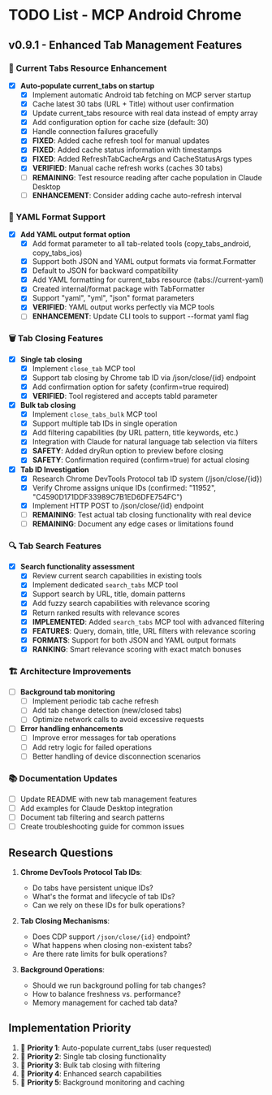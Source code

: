 # TODO List - MCP Android Chrome

## v0.9.1 - Enhanced Tab Management Features

### 🔄 Current Tabs Resource Enhancement
- [x] **Auto-populate current_tabs on startup**
  - [x] Implement automatic Android tab fetching on MCP server startup
  - [x] Cache latest 30 tabs (URL + Title) without user confirmation
  - [x] Update current_tabs resource with real data instead of empty array
  - [x] Add configuration option for cache size (default: 30)
  - [x] Handle connection failures gracefully
  - [x] **FIXED**: Added cache refresh tool for manual updates
  - [x] **FIXED**: Added cache status information with timestamps
  - [x] **FIXED**: Added RefreshTabCacheArgs and CacheStatusArgs types
  - [x] **VERIFIED**: Manual cache refresh works (caches 30 tabs)
  - [ ] **REMAINING**: Test resource reading after cache population in Claude Desktop
  - [ ] **ENHANCEMENT**: Consider adding cache auto-refresh interval

### 📄 YAML Format Support
- [x] **Add YAML output format option**
  - [x] Add format parameter to all tab-related tools (copy_tabs_android, copy_tabs_ios)
  - [x] Support both JSON and YAML output formats via format.Formatter
  - [x] Default to JSON for backward compatibility
  - [x] Add YAML formatting for current_tabs resource (tabs://current-yaml)
  - [x] Created internal/format package with TabFormatter
  - [x] Support "yaml", "yml", "json" format parameters
  - [x] **VERIFIED**: YAML output works perfectly via MCP tools
  - [ ] **ENHANCEMENT**: Update CLI tools to support --format yaml flag

### 🗑️ Tab Closing Features
- [x] **Single tab closing**
  - [x] Implement `close_tab` MCP tool
  - [x] Support tab closing by Chrome tab ID via /json/close/{id} endpoint
  - [x] Add confirmation option for safety (confirm=true required)
  - [x] **VERIFIED**: Tool registered and accepts tabId parameter
  
- [x] **Bulk tab closing**
  - [x] Implement `close_tabs_bulk` MCP tool  
  - [x] Support multiple tab IDs in single operation
  - [x] Add filtering capabilities (by URL pattern, title keywords, etc.)
  - [x] Integration with Claude for natural language tab selection via filters
  - [x] **SAFETY**: Added dryRun option to preview before closing
  - [x] **SAFETY**: Confirmation required (confirm=true) for actual closing

- [x] **Tab ID Investigation**
  - [x] Research Chrome DevTools Protocol tab ID system (/json/close/{id})
  - [x] Verify Chrome assigns unique IDs (confirmed: "11952", "C4590D171DDF33989C7B1ED6DFE754FC")
  - [x] Implement HTTP POST to /json/close/{id} endpoint
  - [ ] **REMAINING**: Test actual tab closing functionality with real device
  - [ ] **REMAINING**: Document any edge cases or limitations found

### 🔍 Tab Search Features
- [x] **Search functionality assessment**
  - [x] Review current search capabilities in existing tools
  - [x] Implement dedicated `search_tabs` MCP tool
  - [x] Support search by URL, title, domain patterns
  - [x] Add fuzzy search capabilities with relevance scoring
  - [x] Return ranked results with relevance scores
  - [x] **IMPLEMENTED**: Added `search_tabs` MCP tool with advanced filtering
  - [x] **FEATURES**: Query, domain, title, URL filters with relevance scoring
  - [x] **FORMATS**: Support for both JSON and YAML output formats
  - [x] **RANKING**: Smart relevance scoring with exact match bonuses

### 🏗️ Architecture Improvements
- [ ] **Background tab monitoring**
  - [ ] Implement periodic tab cache refresh
  - [ ] Add tab change detection (new/closed tabs)
  - [ ] Optimize network calls to avoid excessive requests
  
- [ ] **Error handling enhancements**
  - [ ] Improve error messages for tab operations
  - [ ] Add retry logic for failed operations
  - [ ] Better handling of device disconnection scenarios

### 📚 Documentation Updates
- [ ] Update README with new tab management features
- [ ] Add examples for Claude Desktop integration
- [ ] Document tab filtering and search patterns
- [ ] Create troubleshooting guide for common issues

## Research Questions

1. **Chrome DevTools Protocol Tab IDs**: 
   - Do tabs have persistent unique IDs?
   - What's the format and lifecycle of tab IDs?
   - Can we rely on these IDs for bulk operations?

2. **Tab Closing Mechanisms**:
   - Does CDP support `/json/close/{id}` endpoint?
   - What happens when closing non-existent tabs?
   - Are there rate limits for bulk operations?

3. **Background Operations**:
   - Should we run background polling for tab changes?
   - How to balance freshness vs. performance?
   - Memory management for cached tab data?

## Implementation Priority

1. 🥇 **Priority 1**: Auto-populate current_tabs (user requested)
2. 🥈 **Priority 2**: Single tab closing functionality  
3. 🥉 **Priority 3**: Bulk tab closing with filtering
4. 🏅 **Priority 4**: Enhanced search capabilities
5. 🎯 **Priority 5**: Background monitoring and caching